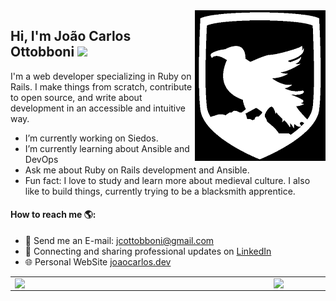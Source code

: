 <img align="right" src="https://github.com/jcottobboni/jcottobboni/blob/master/logo.png" alt="jcottobboni logo" width=209px height=241px/>

## Hi, I'm João Carlos Ottobboni <img src="https://raw.githubusercontent.com/iampavangandhi/iampavangandhi/master/gifs/Hi.gif" width="30px"></h2>
I'm a web developer specializing in Ruby on Rails. I make things from scratch, contribute to open source, and write about development in an accessible and intuitive way.

-  I’m currently working on Siedos.
-  I’m currently learning about Ansible and DevOps
-  Ask me about Ruby on Rails development and Ansible.
-  Fun fact: I love to study and learn more about medieval culture. I also like to build things, currently trying to be a blacksmith apprentice.

#### How to reach me 🌎:
- 📨 Send me an E-mail: jcottobboni@gmail.com
- 💼 Connecting and sharing professional updates on <a href="https://www.linkedin.com/in/jcottobboni/">LinkedIn</a>
- 🌐 Personal WebSite <a href="https://joaocarlos.dev">joaocarlos.dev</a>

<center>
  <table>
    <tr>
        <td><img width="400px" align="left" src="https://github-readme-stats.vercel.app/api/top-langs/?username=jcottobboni&hide=html&layout=compact&theme=default" /></td>
        <td><img width="495px" align="left" src="https://github-readme-stats.vercel.app/api?username=jcottobboni&theme=default" /></td>
    </tr>   
  </table>
</center>
